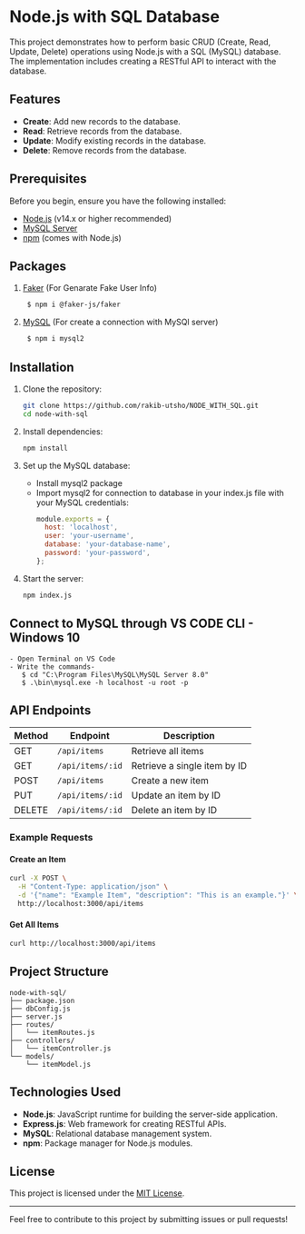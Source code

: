 
# Node.js with SQL Database

This project demonstrates how to perform basic CRUD (Create, Read, Update, Delete) operations using Node.js with a SQL (MySQL) database. The implementation includes creating a RESTful API to interact with the database.

## Features
- **Create**: Add new records to the database.
- **Read**: Retrieve records from the database.
- **Update**: Modify existing records in the database.
- **Delete**: Remove records from the database.

## Prerequisites
Before you begin, ensure you have the following installed:

- [Node.js](https://nodejs.org/) (v14.x or higher recommended)
- [MySQL Server](https://dev.mysql.com/downloads/)
- [npm](https://www.npmjs.com/) (comes with Node.js)

## Packages

1. [Faker](https://www.npmjs.com/package/@faker-js/faker) (For Genarate Fake User Info)
    ```bash
     $ npm i @faker-js/faker   
    ```
2. [MySQL](https://www.npmjs.com/package/mysql2) (For create a connection with MySQl server)
    ```bash
     $ npm i mysql2  
    ```

## Installation

1. Clone the repository:
   ```bash
   git clone https://github.com/rakib-utsho/NODE_WITH_SQL.git
   cd node-with-sql
   ```

2. Install dependencies:
   ```bash
   npm install
   ```

3. Set up the MySQL database:
   - Install mysql2 package
   - Import mysql2 for connection to database in your index.js file with your MySQL credentials:
     ```javascript
     module.exports = {
       host: 'localhost',
       user: 'your-username',
       database: 'your-database-name',
       password: 'your-password',
     };
     ```

4. Start the server:
   ```bash
   npm index.js
   ```
## Connect to MySQL through VS CODE CLI - Windows 10
    - Open Terminal on VS Code
    - Write the commands-
       $ cd "C:\Program Files\MySQL\MySQL Server 8.0"
       $ .\bin\mysql.exe -h localhost -u root -p 


## API Endpoints

| Method | Endpoint       | Description              |
|--------|----------------|--------------------------|
| GET    | `/api/items`   | Retrieve all items       |
| GET    | `/api/items/:id` | Retrieve a single item by ID |
| POST   | `/api/items`   | Create a new item        |
| PUT    | `/api/items/:id` | Update an item by ID     |
| DELETE | `/api/items/:id` | Delete an item by ID     |

### Example Requests

#### Create an Item
```bash
curl -X POST \
  -H "Content-Type: application/json" \
  -d '{"name": "Example Item", "description": "This is an example."}' \
  http://localhost:3000/api/items
```

#### Get All Items
```bash
curl http://localhost:3000/api/items
```

## Project Structure
```
node-with-sql/
├── package.json
├── dbConfig.js
├── server.js
├── routes/
│   └── itemRoutes.js
├── controllers/
│   └── itemController.js
└── models/
    └── itemModel.js
```

## Technologies Used
- **Node.js**: JavaScript runtime for building the server-side application.
- **Express.js**: Web framework for creating RESTful APIs.
- **MySQL**: Relational database management system.
- **npm**: Package manager for Node.js modules.

## License
This project is licensed under the [MIT License](LICENSE).

---

Feel free to contribute to this project by submitting issues or pull requests!
